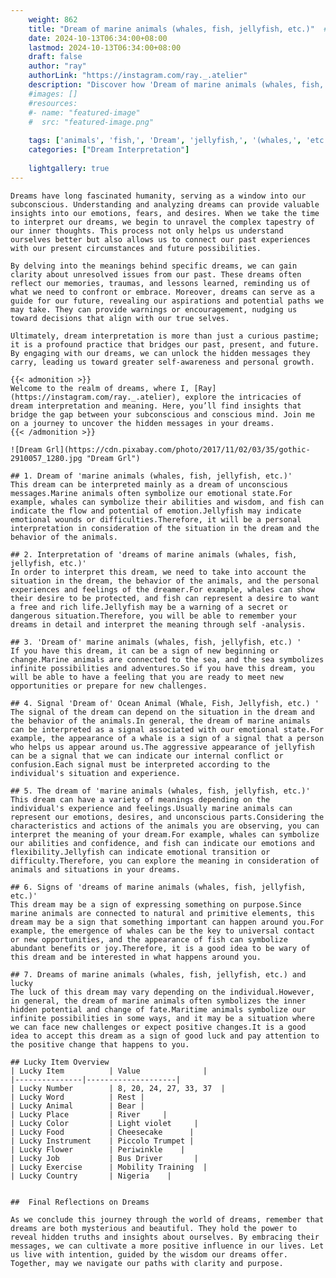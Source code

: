 ```yaml
---
    weight: 862
    title: "Dream of marine animals (whales, fish, jellyfish, etc.)"  # Assuming 'title' column exists
    date: 2024-10-13T06:34:00+08:00
    lastmod: 2024-10-13T06:34:00+08:00
    draft: false
    author: "ray"
    authorLink: "https://instagram.com/ray._.atelier"
    description: "Discover how 'Dream of marine animals (whales, fish, jellyfish, etc.)' can interpret your future and uncover its significant meanings in your life."
    #images: []
    #resources:
    #- name: "featured-image"
    #  src: "featured-image.png"
    
    tags: ['animals', 'fish,', 'Dream', 'jellyfish,', '(whales,', 'etc.)', 'marine', 'of']
    categories: ["Dream Interpretation"]
    
    lightgallery: true
---
```

    
    Dreams have long fascinated humanity, serving as a window into our subconscious. Understanding and analyzing dreams can provide valuable insights into our emotions, fears, and desires. When we take the time to interpret our dreams, we begin to unravel the complex tapestry of our inner thoughts. This process not only helps us understand ourselves better but also allows us to connect our past experiences with our present circumstances and future possibilities.
    
    By delving into the meanings behind specific dreams, we can gain clarity about unresolved issues from our past. These dreams often reflect our memories, traumas, and lessons learned, reminding us of what we need to confront or embrace. Moreover, dreams can serve as a guide for our future, revealing our aspirations and potential paths we may take. They can provide warnings or encouragement, nudging us toward decisions that align with our true selves.
    
    Ultimately, dream interpretation is more than just a curious pastime; it is a profound practice that bridges our past, present, and future. By engaging with our dreams, we can unlock the hidden messages they carry, leading us toward greater self-awareness and personal growth.
    
    {{< admonition >}}
    Welcome to the realm of dreams, where I, [Ray](https://instagram.com/ray._.atelier), explore the intricacies of dream interpretation and meaning. Here, you’ll find insights that bridge the gap between your subconscious and conscious mind. Join me on a journey to uncover the hidden messages in your dreams.
    {{< /admonition >}}
    
    ![Dream Grl](https://cdn.pixabay.com/photo/2017/11/02/03/35/gothic-2910057_1280.jpg "Dream Grl")
    
    ## 1. Dream of 'marine animals (whales, fish, jellyfish, etc.)'
    This dream can be interpreted mainly as a dream of unconscious messages.Marine animals often symbolize our emotional state.For example, whales can symbolize their abilities and wisdom, and fish can indicate the flow and potential of emotion.Jellyfish may indicate emotional wounds or difficulties.Therefore, it will be a personal interpretation in consideration of the situation in the dream and the behavior of the animals.
    
    ## 2. Interpretation of 'dreams of marine animals (whales, fish, jellyfish, etc.)'
    In order to interpret this dream, we need to take into account the situation in the dream, the behavior of the animals, and the personal experiences and feelings of the dreamer.For example, whales can show their desire to be protected, and fish can represent a desire to want a free and rich life.Jellyfish may be a warning of a secret or dangerous situation.Therefore, you will be able to remember your dreams in detail and interpret the meaning through self -analysis.
    
    ## 3. 'Dream of' marine animals (whales, fish, jellyfish, etc.) '
    If you have this dream, it can be a sign of new beginning or change.Marine animals are connected to the sea, and the sea symbolizes infinite possibilities and adventures.So if you have this dream, you will be able to have a feeling that you are ready to meet new opportunities or prepare for new challenges.
    
    ## 4. Signal 'Dream of' Ocean Animal (Whale, Fish, Jellyfish, etc.) '
    The signal of the dream can depend on the situation in the dream and the behavior of the animals.In general, the dream of marine animals can be interpreted as a signal associated with our emotional state.For example, the appearance of a whale is a sign of a signal that a person who helps us appear around us.The aggressive appearance of jellyfish can be a signal that we can indicate our internal conflict or confusion.Each signal must be interpreted according to the individual's situation and experience.
    
    ## 5. The dream of 'marine animals (whales, fish, jellyfish, etc.)'
    This dream can have a variety of meanings depending on the individual's experience and feelings.Usually marine animals can represent our emotions, desires, and unconscious parts.Considering the characteristics and actions of the animals you are observing, you can interpret the meaning of your dream.For example, whales can symbolize our abilities and confidence, and fish can indicate our emotions and flexibility.Jellyfish can indicate emotional transition or difficulty.Therefore, you can explore the meaning in consideration of animals and situations in your dreams.
    
    ## 6. Signs of 'dreams of marine animals (whales, fish, jellyfish, etc.)'
    This dream may be a sign of expressing something on purpose.Since marine animals are connected to natural and primitive elements, this dream may be a sign that something important can happen around you.For example, the emergence of whales can be the key to universal contact or new opportunities, and the appearance of fish can symbolize abundant benefits or joy.Therefore, it is a good idea to be wary of this dream and be interested in what happens around you.
    
    ## 7. Dreams of marine animals (whales, fish, jellyfish, etc.) and lucky
    The luck of this dream may vary depending on the individual.However, in general, the dream of marine animals often symbolizes the inner hidden potential and change of fate.Maritime animals symbolize our infinite possibilities in some ways, and it may be a situation where we can face new challenges or expect positive changes.It is a good idea to accept this dream as a sign of good luck and pay attention to the positive change that happens to you.
    
    ## Lucky Item Overview
    | Lucky Item          | Value              |
    |---------------|--------------------|
    | Lucky Number        | 8, 20, 24, 27, 33, 37  |
    | Lucky Word          | Rest |
    | Lucky Animal        | Bear |
    | Lucky Place         | River     |
    | Lucky Color         | Light violet     |
    | Lucky Food          | Cheesecake      |
    | Lucky Instrument    | Piccolo Trumpet |
    | Lucky Flower        | Periwinkle    |
    | Lucky Job           | Bus Driver       |
    | Lucky Exercise      | Mobility Training  |
    | Lucky Country       | Nigeria    |
    
    
    ##  Final Reflections on Dreams
    
    As we conclude this journey through the world of dreams, remember that dreams are both mysterious and beautiful. They hold the power to reveal hidden truths and insights about ourselves. By embracing their messages, we can cultivate a more positive influence in our lives. Let us live with intention, guided by the wisdom our dreams offer. Together, may we navigate our paths with clarity and purpose.
    